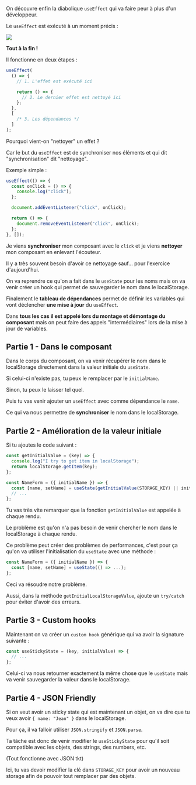 On découvre enfin la diabolique `useEffect` qui va faire peur à plus d'un développeur.

Le `useEffect` est exécuté à un moment précis :

![](/react-hooks-flow.png)

**Tout à la fin !**

Il fonctionne en deux étapes :

```js
useEffect(
  () => {
    // 1. L'effet est exécuté ici

    return () => {
      // 2. Le dernier effet est nettoyé ici
    };
  },
  [
    /* 3. Les dépendances */
  ]
);
```

Pourquoi vient-on "nettoyer" un effet ?

Car le but du `useEffect` est de synchroniser nos éléments et qui dit "synchronisation" dit "nettoyage".

Exemple simple :

```js
useEffect(() => {
  const onClick = () => {
    console.log("click");
  };

  document.addEventListener("click", onClick);

  return () => {
    document.removeEventListener("click", onClick);
  };
}, []);
```

Je viens **synchroniser** mon composant avec le `click` et je viens **nettoyer** mon composant en enlevant l'écouteur.

Il y a très souvent besoin d'avoir ce nettoyage sauf... pour l'exercice d'aujourd'hui.

On va reprendre ce qu'on a fait dans le `useState` pour les noms mais on va venir créer un hook qui permet de sauvegarder le nom dans le localStorage.

Finalement le **tableau de dépendances** permet de définir les variables qui vont déclencher **une mise à jour** du `useEffect`.

Dans **tous les cas il est appelé lors du montage et démontage du composant** mais on peut faire des appels "intermédiaires" lors de la mise à jour de variables.

## Partie 1 - Dans le composant

Dans le corps du composant, on va venir récupérer le nom dans le localStorage directement dans la valeur initiale du `useState`.

Si celui-ci n'existe pas, tu peux le remplacer par le `initialName`.

Sinon, tu peux le laisser tel quel.

Puis tu vas venir ajouter un `useEffect` avec comme dépendance le `name`.

Ce qui va nous permettre de **synchroniser** le nom dans le localStorage.

## Partie 2 - Amélioration de la valeur initiale

Si tu ajoutes le code suivant :

```js
const getInitialValue = (key) => {
  console.log("I try to get item in localStorage");
  return localStorage.getItem(key);
};

const NameForm = ({ initialName }) => {
  const [name, setName] = useState(getInitialValue(STORAGE_KEY) || initialName);
  // ...
};
```

Tu vas très vite remarquer que la fonction `getInitialValue` est appelée à chaque rendu.

Le problème est qu'on n'a pas besoin de venir chercher le nom dans le localStorage à chaque rendu.

Ce problème peut créer des problèmes de performances, c'est pour ça qu'on va utiliser l'initialisation du `useState` avec une méthode :

```js
const NameForm = ({ initialName }) => {
  const [name, setName] = useState(() => ...);
};
```

Ceci va résoudre notre problème.

Aussi, dans la méthode `getInitialLocalStorageValue`, ajoute un `try/catch` pour éviter d'avoir des erreurs.

## Partie 3 - Custom hooks

Maintenant on va créer un `custom hook` générique qui va avoir la signature suivante :

```js
const useStickyState = (key, initialValue) => {
  // ...
};
```

Celui-ci va nous retourner exactement la même chose que le `useState` mais va venir sauvegarder la valeur dans le localStorage.

## Partie 4 - JSON Friendly

Si on veut avoir un sticky state qui est maintenant un objet, on va dire que tu veux avoir `{ name: "Jean" }` dans le localStorage.

Pour ça, il va falloir utiliser `JSON.stringify` et `JSON.parse`.

Ta tâche est donc de venir modifier le `useStickyState` pour qu'il soit compatible avec les objets, des strings, des numbers, etc.

(Tout fonctionne avec JSON tkt)

Ici, tu vas devoir modifier la clé dans `STORAGE_KEY` pour avoir un nouveau storage afin de pouvoir tout remplacer par des objets.
